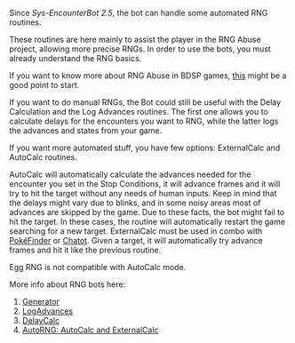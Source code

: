 Since _Sys-EncounterBot 2.5_, the bot can handle some automated RNG routines.


These routines are here mainly to assist the player in the RNG Abuse project, allowing more precise RNGs.
In order to use the bots, you must already understand the RNG basics.

If you want to know more about RNG Abuse in BDSP games, [this](https://www.pokemonrng.com/rough-drafts/) might be a good point to start.


If you want to do manual RNGs, the Bot could still be useful with the Delay Calculation and the Log Advances routines.
The first one allows you to calculate delays for the encounters you want to RNG, while the latter logs the advances and states from your game.


If you want more automated stuff, you have few options: ExternalCalc and AutoCalc routines.

AutoCalc will automatically calculate the advances needed for the encounter you set in the Stop Conditions, it will advance frames and it will try to hit the target without any needs of human inputs. Keep in mind that the delays might vary due to blinks, and in some noisy areas most of advances are skipped by the game. Due to these facts, the bot might fail to hit the target. In these cases, the routine will automatically restart the game searching for a new target.
ExternalCalc must be used in combo with [PokéFinder](https://github.com/Admiral-Fish/PokeFinder/releases) or [Chatot](https://chatot.pokemonrng.com/#/bdsp). Given a target, it will automatically try advance frames and hit it like the previous routine.

Egg RNG is not compatible with AutoCalc mode.

More info about RNG bots here:

1. [Generator](https://github.com/Manu098vm/Sys-EncounterBot.NET/wiki/Generator)
1. [LogAdvances](https://github.com/Manu098vm/Sys-EncounterBot.NET/wiki/logadvances)
1. [DelayCalc](https://github.com/Manu098vm/Sys-EncounterBot.NET/wiki/DelayCalc)
1. [AutoRNG: AutoCalc and ExternalCalc](https://github.com/Manu098vm/Sys-EncounterBot.NET/wiki/AutoRNG)